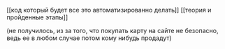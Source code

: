 [[код который будет все это автоматизированно делать]]
[[теория и пройденные этапы]]

(не получилось, из за того, что покупать карту на сайте не безопасно, ведь ее в любом случае потом кому нибудь продадут)